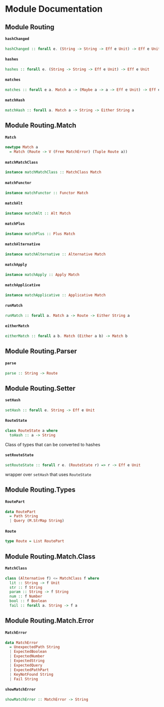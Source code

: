 # Module Documentation

## Module Routing

#### `hashChanged`

``` purescript
hashChanged :: forall e. (String -> String -> Eff e Unit) -> Eff e Unit
```


#### `hashes`

``` purescript
hashes :: forall e. (String -> String -> Eff e Unit) -> Eff e Unit
```


#### `matches`

``` purescript
matches :: forall e a. Match a -> (Maybe a -> a -> Eff e Unit) -> Eff e Unit
```


#### `matchHash`

``` purescript
matchHash :: forall a. Match a -> String -> Either String a
```



## Module Routing.Match

#### `Match`

``` purescript
newtype Match a
  = Match (Route -> V (Free MatchError) (Tuple Route a))
```


#### `matchMatchClass`

``` purescript
instance matchMatchClass :: MatchClass Match
```


#### `matchFunctor`

``` purescript
instance matchFunctor :: Functor Match
```


#### `matchAlt`

``` purescript
instance matchAlt :: Alt Match
```


#### `matchPlus`

``` purescript
instance matchPlus :: Plus Match
```


#### `matchAlternative`

``` purescript
instance matchAlternative :: Alternative Match
```


#### `matchApply`

``` purescript
instance matchApply :: Apply Match
```


#### `matchApplicative`

``` purescript
instance matchApplicative :: Applicative Match
```


#### `runMatch`

``` purescript
runMatch :: forall a. Match a -> Route -> Either String a
```

#### `eitherMatch`

``` purescript
eitherMatch :: forall a b. Match (Either a b) -> Match b
```



## Module Routing.Parser

#### `parse`

``` purescript
parse :: String -> Route
```



## Module Routing.Setter

#### `setHash`

``` purescript
setHash :: forall e. String -> Eff e Unit
```


#### `RouteState`

``` purescript
class RouteState a where
  toHash :: a -> String
```

Class of types that can be converted to hashes 

#### `setRouteState`

``` purescript
setRouteState :: forall r e. (RouteState r) => r -> Eff e Unit
```

wrapper over `setHash` that uses `RouteState`


## Module Routing.Types

#### `RoutePart`

``` purescript
data RoutePart
  = Path String
  | Query (M.StrMap String)
```


#### `Route`

``` purescript
type Route = List RoutePart
```



## Module Routing.Match.Class

#### `MatchClass`

``` purescript
class (Alternative f) <= MatchClass f where
  lit :: String -> f Unit
  str :: f String
  param :: String -> f String
  num :: f Number
  bool :: f Boolean
  fail :: forall a. String -> f a
```



## Module Routing.Match.Error

#### `MatchError`

``` purescript
data MatchError
  = UnexpectedPath String
  | ExpectedBoolean 
  | ExpectedNumber 
  | ExpectedString 
  | ExpectedQuery 
  | ExpectedPathPart 
  | KeyNotFound String
  | Fail String
```


#### `showMatchError`

``` purescript
showMatchError :: MatchError -> String
```




